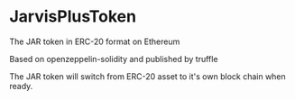 # JarvisPlusToken
The JAR token in ERC-20 format on Ethereum

Based on openzeppelin-solidity and published by truffle

The JAR token will switch from ERC-20 asset to it's own block chain when ready.
